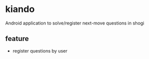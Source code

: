 # kiando
Android application to solve/register next-move questions in shogi

## feature
- register questions by user
